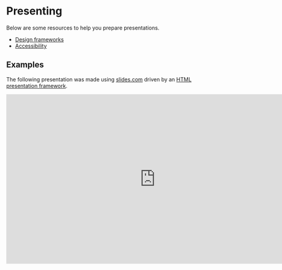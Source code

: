 # Presenting

Below are some resources to help you prepare presentations.

- [Design frameworks](resources:presenting:design-frameworks)
- [Accessibility](resources:presenting:design-frameworks)

## Examples

The following presentation was made using [slides.com](https://slides.com) driven by an [HTML presentation framework](https://revealjs.com/).

<iframe src="https://slides.com/aalexmmaldonado/a-lightning-tour-of-effective-presentations/embed?style=light&byline=hidden&share=hidden" width="790" height="450" title="01-introduction" scrolling="no" frameborder="0" webkitallowfullscreen mozallowfullscreen allowfullscreen></iframe>
